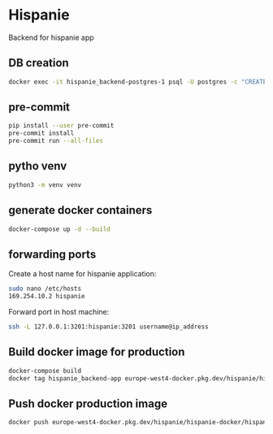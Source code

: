 # Hispanie

Backend for hispanie app

## DB creation

```bash
docker exec -it hispanie_backend-postgres-1 psql -U postgres -c "CREATE DATABASE hispanie;"
```

## pre-commit

```bash
pip install --user pre-commit
pre-commit install
pre-commit run --all-files
```

## pytho venv

```bash
python3 -m venv venv
```

## generate docker containers

```bash
docker-compose up -d --build
```

## forwarding ports

Create a host name for hispanie application:

```bash
sudo nano /etc/hosts
169.254.10.2 hispanie
```

Forward port in host machine:

```bash
ssh -L 127.0.0.1:3201:hispanie:3201 username@ip_address
```

## Build docker image for production

```bash
docker-compose build
docker tag hispanie_backend-app europe-west4-docker.pkg.dev/hispanie/hispanie-docker/hispanie_backend-app:0.1
```

## Push docker production image

```bash
docker push europe-west4-docker.pkg.dev/hispanie/hispanie-docker/hispanie_backend-app:0.1
```

